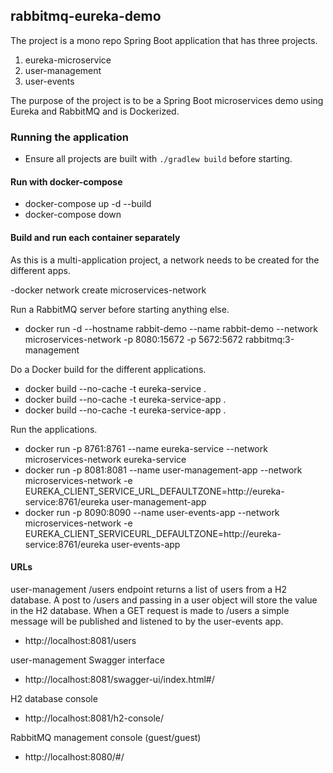 ## rabbitmq-eureka-demo

The project is a mono repo Spring Boot application that has three projects.
1. eureka-microservice
2. user-management
3. user-events

The purpose of the project is to be a Spring Boot microservices demo using Eureka and RabbitMQ and is Dockerized.

### Running the application

- Ensure all projects are built with ``./gradlew build`` before starting.

#### Run with docker-compose

- docker-compose up -d --build
- docker-compose down

#### Build and run each container separately

As this is a multi-application project, a network needs to be created for the different apps.

-docker network create microservices-network

Run a RabbitMQ server before starting anything else.

- docker run -d --hostname rabbit-demo --name rabbit-demo --network microservices-network -p 8080:15672 -p 5672:5672 rabbitmq:3-management

Do a Docker build for the different applications.

- docker build --no-cache -t eureka-service .
- docker build --no-cache -t eureka-service-app .
- docker build --no-cache -t eureka-service-app .

Run the applications.

- docker run -p 8761:8761 --name eureka-service --network microservices-network eureka-service 
- docker run  -p 8081:8081 --name user-management-app --network microservices-network -e EUREKA_CLIENT_SERVICE_URL_DEFAULTZONE=http://eureka-service:8761/eureka user-management-app
- docker run -p 8090:8090 --name user-events-app --network microservices-network -e EUREKA_CLIENT_SERVICEURL_DEFAULTZONE=http://eureka-service:8761/eureka user-events-app 

#### URLs

user-management /users endpoint returns a list of users from a H2 database.
A post to /users and passing in a user object will store the value in the H2 database.
When a GET request is made to /users a simple message will be published and listened to by the user-events app.

- http://localhost:8081/users

user-management Swagger interface

- http://localhost:8081/swagger-ui/index.html#/

H2 database console

- http://localhost:8081/h2-console/

RabbitMQ management console (guest/guest)

- http://localhost:8080/#/


